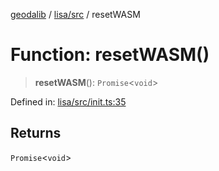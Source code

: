 [geodalib](../../../modules.md) / [lisa/src](../index.md) / resetWASM

# Function: resetWASM()

> **resetWASM**(): `Promise`\<`void`\>

Defined in: [lisa/src/init.ts:35](https://github.com/GeoDaCenter/geoda-lib/blob/fd732718ef3d9fb5e87d0aa5ef9ee659a7cf3f31/js/packages/lisa/src/init.ts#L35)

## Returns

`Promise`\<`void`\>
